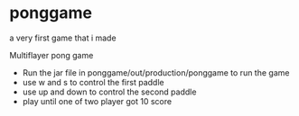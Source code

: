# ponggame
 a very first game that i made


Multiflayer pong game
- Run the jar file in ponggame/out/production/ponggame to run the game
- use w and s to control the first paddle
- use up and down to control the second paddle
- play until one of two player got 10 score
